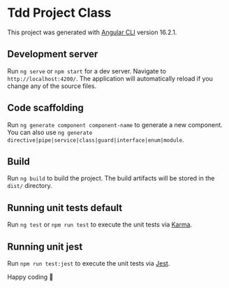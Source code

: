 # Tdd Project Class

This project was generated with [Angular CLI](https://github.com/angular/angular-cli) version 16.2.1.

## Development server

Run `ng serve` or `npm start` for a dev server. Navigate to `http://localhost:4200/`. The application will automatically reload if you change any of the source files.

## Code scaffolding

Run `ng generate component component-name` to generate a new component. You can also use `ng generate directive|pipe|service|class|guard|interface|enum|module`.

## Build

Run `ng build` to build the project. The build artifacts will be stored in the `dist/` directory.

## Running unit tests default

Run `ng test` or `npm run test` to execute the unit tests via [Karma](https://karma-runner.github.io).

## Running unit jest

Run `npm run test:jest` to execute the unit tests via [Jest](https://jestjs.io/).

Happy coding :rocket:
